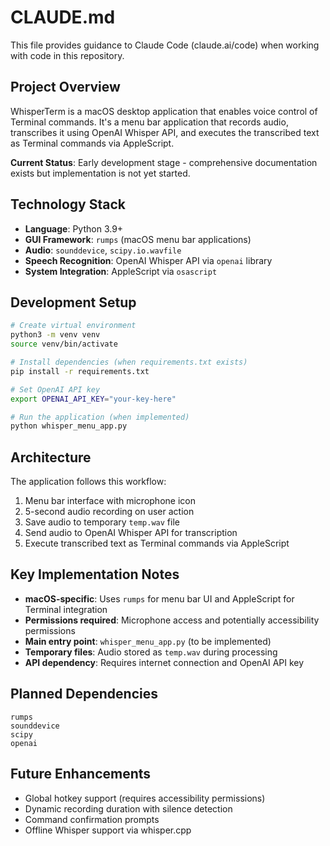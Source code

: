 # CLAUDE.md

This file provides guidance to Claude Code (claude.ai/code) when working with code in this repository.

## Project Overview

WhisperTerm is a macOS desktop application that enables voice control of Terminal commands. It's a menu bar application that records audio, transcribes it using OpenAI Whisper API, and executes the transcribed text as Terminal commands via AppleScript.

**Current Status**: Early development stage - comprehensive documentation exists but implementation is not yet started.

## Technology Stack

- **Language**: Python 3.9+
- **GUI Framework**: `rumps` (macOS menu bar applications)
- **Audio**: `sounddevice`, `scipy.io.wavfile`
- **Speech Recognition**: OpenAI Whisper API via `openai` library
- **System Integration**: AppleScript via `osascript`

## Development Setup

```bash
# Create virtual environment
python3 -m venv venv
source venv/bin/activate

# Install dependencies (when requirements.txt exists)
pip install -r requirements.txt

# Set OpenAI API key
export OPENAI_API_KEY="your-key-here"

# Run the application (when implemented)
python whisper_menu_app.py
```

## Architecture

The application follows this workflow:
1. Menu bar interface with microphone icon
2. 5-second audio recording on user action
3. Save audio to temporary `temp.wav` file
4. Send audio to OpenAI Whisper API for transcription
5. Execute transcribed text as Terminal commands via AppleScript

## Key Implementation Notes

- **macOS-specific**: Uses `rumps` for menu bar UI and AppleScript for Terminal integration
- **Permissions required**: Microphone access and potentially accessibility permissions
- **Main entry point**: `whisper_menu_app.py` (to be implemented)
- **Temporary files**: Audio stored as `temp.wav` during processing
- **API dependency**: Requires internet connection and OpenAI API key

## Planned Dependencies

```
rumps
sounddevice
scipy
openai
```

## Future Enhancements

- Global hotkey support (requires accessibility permissions)
- Dynamic recording duration with silence detection
- Command confirmation prompts
- Offline Whisper support via whisper.cpp